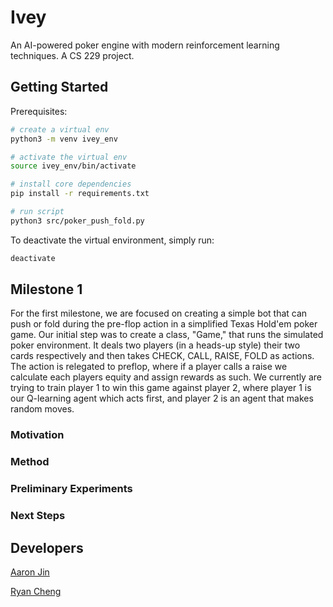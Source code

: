 # Ivey

An AI-powered poker engine with modern reinforcement learning techniques. A CS 229 project.

## Getting Started

Prerequisites:

```bash
# create a virtual env
python3 -m venv ivey_env

# activate the virtual env
source ivey_env/bin/activate

# install core dependencies
pip install -r requirements.txt

# run script
python3 src/poker_push_fold.py
```

To deactivate the virtual environment, simply run:

```bash
deactivate
```

## Milestone 1

For the first milestone, we are focused on creating a simple bot that can push or fold during the pre-flop action in a simplified Texas Hold'em poker game.
Our initial step was to create a class, "Game," that runs the simulated poker environment. It deals two players (in a heads-up style) their two cards respectively and then takes CHECK, CALL, RAISE, FOLD
as actions. The action is relegated to preflop, where if a player calls a raise we calculate each players equity and assign rewards as such. We currently
are trying to train player 1 to win this game against player 2, where player 1 is our Q-learning agent which acts first, and player 2 is an agent that makes
random moves.

### Motivation

### Method

### Preliminary Experiments

### Next Steps

## Developers

[Aaron Jin](https://github.com/aaronkjin)

[Ryan Cheng](https://github.com/ryachen01)

